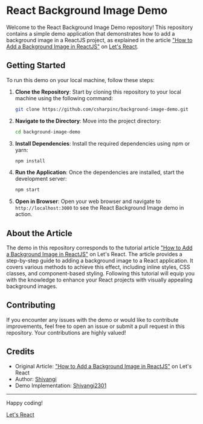 # React Background Image Demo

Welcome to the React Background Image Demo repository! This repository contains a simple demo application that demonstrates how to add a background image in a ReactJS project, as explained in the article ["How to Add a Background Image in ReactJS"](https://www.letsreact.org/how-to-add-background-image-in-reactjs/) on [Let's React](https://www.letsreact.org).


## Getting Started

To run this demo on your local machine, follow these steps:

1. **Clone the Repository**: Start by cloning this repository to your local machine using the following command:

   ```bash
   git clone https://github.com/csharpinc/background-image-demo.git
   ```

2. **Navigate to the Directory**: Move into the project directory:

   ```bash
   cd background-image-demo
   ```

3. **Install Dependencies**: Install the required dependencies using npm or yarn:

   ```bash
   npm install
   ```

4. **Run the Application**: Once the dependencies are installed, start the development server:

   ```bash
   npm start
   ```

5. **Open in Browser**: Open your web browser and navigate to `http://localhost:3000` to see the React Background Image demo in action.

## About the Article

The demo in this repository corresponds to the tutorial article ["How to Add a Background Image in ReactJS"](https://www.letsreact.org/how-to-add-background-image-in-reactjs/) on Let's React. The article provides a step-by-step guide to adding a background image to a React application. It covers various methods to achieve this effect, including inline styles, CSS classes, and component-based styling. Following this tutorial will equip you with the knowledge to enhance your React projects with visually appealing background images.

## Contributing

If you encounter any issues with the demo or would like to contribute improvements, feel free to open an issue or submit a pull request in this repository. Your contributions are highly valued!

## Credits

- Original Article: ["How to Add a Background Image in ReactJS"](https://www.letsreact.org/how-to-add-background-image-in-reactjs/) on Let's React
- Author: [Shivangi]( https://www.letsreact.org/author/shivangi-rajde/)
- Demo Implementation: [Shivangi2301]( https://github.com/Shivangi2301)
---

Happy coding!

[Let's React](https://www.letsreact.org)
